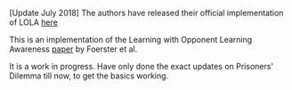 [Update July 2018] The authors have released their official implementation of LOLA [here](https://github.com/alshedivat/lola)

This is an implementation of the Learning with Opponent Learning Awareness [paper](https://arxiv.org/abs/1709.04326) by Foerster et al. 

It is a work in progress. Have only done the exact updates on Prisoners' Dilemma till now, to get the basics working.
